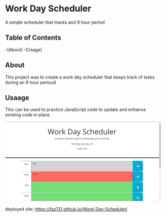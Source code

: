 # Work Day Scheduler
A simple scheduler that tracks and 9 hour period

## Table of Contents

-[About]
-[Usage]



## About
This project was to create a work day scheduler that keeps track of tasks during an 9 hour perioud


## Usaage 
This can be used to practice JavaScript code to update and enhance existing code in place.  

![Images of the deployed site](/Assets/Deployed_site.PNG)


deployed site:
https://faz131.github.io/Word-Day-Scheduler/